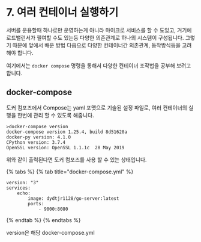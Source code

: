 # 7. 여러 컨테이너 실행하기

서버를 운용할때 하나로만 운영하는게 아니라 마이크로 서비스를 할 수 도있고, 거기에 로드밸런서가 필여할 수도 있는등 다양한 의존관계로 하나의 시스템이 구성됩니다. 그렇기 때문에 앞에서 배운 방법 다음으로 다양한 컨테이너간 의존관계, 동작방식등을 고려해야 합니다.

여기에서는 `docker compose` 명령을 통해서 다양한 컨테이너 조작법을 공부해 보려고 합니다.

## docker-compose

도커 컴포즈에서 Compose는 yaml 포맷으로 기술된 설정 파일로, 여러 컨테이너의 실행을 한번에 관리 할 수 있도록 해줍니다.

```text
>docker-compose version
docker-compose version 1.25.4, build 8d51620a
docker-py version: 4.1.0
CPython version: 3.7.4
OpenSSL version: OpenSSL 1.1.1c  28 May 2019
```

위와 같이 출력된다면 도커 컴포즈를 사용 할 수 있는 상태입니다.

{% tabs %}
{% tab title="docker-compose.yml" %}
```text
version: "3"
services:
	echo:
		image: dydtjr1128/go-server:latest
		ports:
            - 9000:8080
```
{% endtab %}
{% endtabs %}

version은 해당 docker-compose.yml

